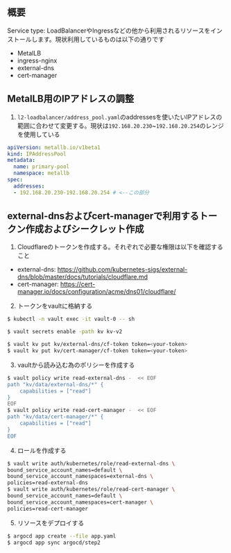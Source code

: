 ## 概要

Service type: LoadBalancerやIngressなどの他から利用されるリソースをインストールします。現状利用しているものは以下の通りです

- MetalLB
- ingress-nginx
- external-dns
- cert-manager

## MetalLB用のIPアドレスの調整
1. `l2-loadbalancer/address_pool.yaml`のaddressesを使いたいIPアドレスの範囲に合わせて変更する。現状は`192.168.20.230`~`192.168.20.254`のレンジを使用している

```yaml
apiVersion: metallb.io/v1beta1
kind: IPAddressPool
metadata:
  name: primary-pool
  namespace: metallb
spec:
  addresses:
  - 192.168.20.230-192.168.20.254 # <--この部分
```

## external-dnsおよびcert-managerで利用するトークン作成およびシークレット作成

1. Cloudflareのトークンを作成する。それぞれで必要な権限は以下を確認すること
- external-dns: https://github.com/kubernetes-sigs/external-dns/blob/master/docs/tutorials/cloudflare.md
- cert-manager: https://cert-manager.io/docs/configuration/acme/dns01/cloudflare/

2. トークンをvaultに格納する
```bash
$ kubectl -n vault exec -it vault-0 -- sh
```

```bash
$ vault secrets enable -path kv kv-v2
```

```bash
$ vault kv put kv/external-dns/cf-token token=<your-token>
$ vault kv put kv/cert-manager/cf-token token=<your-token>
```

3. vaultから読み込む為のポリシーを作成する
```bash
$ vault policy write read-external-dns -  << EOF
path "kv/data/external-dns/*" {
    capabilities = ["read"]
}
EOF
$ vault policy write read-cert-manager -  << EOF
path "kv/data/cert-manager/*" {
    capabilities = ["read"]
}
EOF 
```

4. ロールを作成する
```bash
$ vault write auth/kubernetes/role/read-external-dns \
bound_service_account_names=default \
bound_service_account_namespaces=external-dns \
policies=read-external-dns
$ vault write auth/kubernetes/role/read-cert-manager \
bound_service_account_names=default \
bound_service_account_namespaces=cert-manager \
policies=read-cert-manager
```

5. リソースをデプロイする

```bash
$ argocd app create --file app.yaml 
$ argocd app sync argocd/step2
```